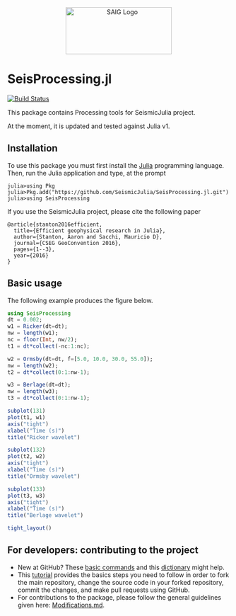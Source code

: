 <a name="logo"/>
<div align="center">
<a href="http://saig.physics.ualberta.ca/" target="_blank">
<img src="https://saig.physics.ualberta.ca/lib/tpl/dokuwiki/images/logo.png" alt="SAIG Logo" width="240" height="106"></img>
</a>
</div>

# SeisProcessing.jl

[![Build Status](https://travis-ci.com/SeismicJulia/SeisProcessing.jl.svg?branch=master)](https://travis-ci.com/SeismicJulia/SeisProcessing.jl)

This package contains Processing tools for SeismicJulia project.

At the moment, it is updated and tested against Julia v1.

## Installation

To use this package you must first install the [Julia](http://julialang.org/downloads/) programming language.
Then, run the Julia application and type, at the prompt

```
julia>using Pkg
julia>Pkg.add("https://github.com/SeismicJulia/SeisProcessing.jl.git")
julia>using SeisProcessing
```

If you use the SeismicJulia project, please cite the following paper
```
@article{stanton2016efficient,
  title={Efficient geophysical research in Julia},
  author={Stanton, Aaron and Sacchi, Mauricio D},
  journal={CSEG GeoConvention 2016},
  pages={1--3},
  year={2016}
}
```

## Basic usage
The following example produces the figure below.

```Julia
using SeisProcessing
dt = 0.002;
w1 = Ricker(dt=dt);
nw = length(w1);
nc = floor(Int, nw/2);
t1 = dt*collect(-nc:1:nc);

w2 = Ormsby(dt=dt, f=[5.0, 10.0, 30.0, 55.0]);
nw = length(w2);
t2 = dt*collect(0:1:nw-1);

w3 = Berlage(dt=dt);
nw = length(w3);
t3 = dt*collect(0:1:nw-1);

subplot(131)
plot(t1, w1)
axis("tight")
xlabel("Time (s)")
title("Ricker wavelet")

subplot(132)
plot(t2, w2)
axis("tight")
xlabel("Time (s)")
title("Ormsby wavelet")

subplot(133)
plot(t3, w3)
axis("tight")
xlabel("Time (s)")
title("Berlage wavelet")

tight_layout()

```

## For developers: contributing to the project

* New at GitHub? These [basic commands](http://seismic.physics.ualberta.ca/docs/git_basic_commands.pdf)
and this [dictionary](http://seismic.physics.ualberta.ca/docs/git_dictionary.pdf) might help.
* This [tutorial](http://seismic.physics.ualberta.ca/docs/develop_SeismicJulia.pdf) provides the basics
steps you need to follow in order to fork the main repository, change the source code in your forked
repository, commit the changes, and make pull requests using GitHub.
* For contributions to the package, please follow the general guidelines given here:
[Modifications.md](https://github.com/SeismicJulia/Seismic.jl/blob/master/Modifications.md).

